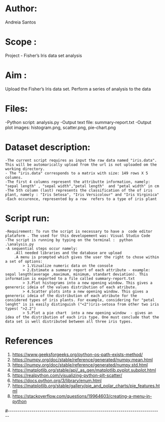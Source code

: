 # Author: 
Andreia Santos

# Scope : 
Project - Fisher’s Iris data set analysis

# Aim : 
Upload the Fisher’s Iris data set. Perform a series of analysis to the data 

# Files: 
   -Python script: analysis.py
   -Output text file: summary-report.txt
   -Output plot images: histogram.png, scatter.png, pie-chart.png


# Dataset description:
    -The current script requires as input the raw data named "iris.data". This will be automarically upload from the url is not uploaded om the working directory. 
    - The "iris.data" corresponds to a matrix with size: 149 rows X 5 columns. 
    -The first 4 columns represent the attributte information, namely: "sepal length" , "sepal width","petal length"  and "petal width" in cm
    -The 5th column (last) represents the classification of the of iris plant, namely : "Iris Setosa", "Iris Versicolour" and "Iris Virginica"
    -Each occurence, represented by a row  refers to a type of iris plant


# Script run:
    -Requirement: To run the script is necessary to have a  code editor plataform . The used for this developement was: Visual Studio Code 
    -The script is running by typing on the terminal :  python .\analysis.py
    -A sequential steps occur namely:
        .All needed libraries and the database are upload
        .A menu is prompted which gives the user the right to chose within a set of options:
            > 1.Vizualize numeric data on the console
            > 2.Estimate a summary report of each attribute - example: sepal length(average ,maximum, minimum, standart deviation). This information is exported to a file called summary-report.txt
            > 3.Plot histograms into a new opening window. This gives a genereric ideia of the values distribution of each atribute.
            > 4.Scatter plots into a new opening window. This gives a genereric ideia of the distribution of each atribute for the considered types of iris plants. For example, considering for "petal lenght" is is easily distinguish ("<2")iris-setosa from other two iris types( ">2.2") 
            > 5.Plot a pie chart  into a new opening window  - gives an idea of the distribution of each iris type. One must conclude that the data set is well distributed between all three iris types.        

# References 
1. https://www.geeksforgeeks.org/python-os-path-exists-method/
2. https://numpy.org/doc/stable/reference/generated/numpy.mean.html
3. https://numpy.org/doc/stable/reference/generated/numpy.std.html
4. https://matplotlib.org/stable/api/_as_gen/matplotlib.pyplot.subplot.html
5. https://realpython.com/visualizing-python-plt-scatter/
6. https://docs.python.org/3/library/enum.html
7. https://matplotlib.org/stable/gallery/pie_and_polar_charts/pie_features.html
8. https://stackoverflow.com/questions/19964603/creating-a-menu-in-python

#------------------------------------------------------------------------------

